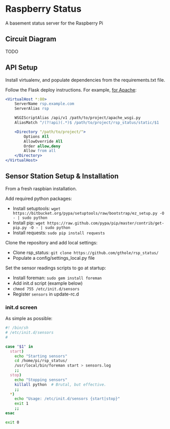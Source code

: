 # Raspberry Status
A basement status server for the Raspberry Pi


## Circuit Diagram

TODO


## API Setup

Install virtualenv, and populate dependencies from the requirements.txt file.

Follow the Flask deploy instructions.  For example, [for Apache](http://flask.pocoo.org/docs/deploying/mod_wsgi/):

```apache
<VirtualHost *:80>
    ServerName rsp.example.com
    ServerAlias rsp

    WSGIScriptAlias /api/v1 /path/to/project/apache_wsgi.py
    AliasMatch ^/(?!api)(.*)$ /path/to/project/rsp_status/static/$1

    <Directory "/path/to/project/">
        Options All
        AllowOverride All
        Order allow,deny
        Allow from all
    </Directory>
</VirtualHost>
```


## Sensor Station Setup & Installation

From a fresh raspbian installation.

Add required python packages:

- Install setuptools: `wget https://bitbucket.org/pypa/setuptools/raw/bootstrap/ez_setup.py -O - | sudo python`
- Install pip: `wget https://raw.github.com/pypa/pip/master/contrib/get-pip.py -O - | sudo python`
- Install requests: `sudo pip install requests`


Clone the repository and add local settings:

- Clone rsp_status: `git clone https://github.com/gthole/rsp_status/`
- Populate a config/settings_local.py file


Set the sensor readings scripts to go at startup:

- Install foreman: `sudo gem install foreman`
- Add init.d script (example below)
- `chmod 755 /etc/init.d/sensors`
- Register `sensors` in update-rc.d


### init.d screen

As simple as possible:

```bash
#! /bin/sh
# /etc/init.d/sensors
#

case "$1" in
  start)
    echo "Starting sensors"
    cd /home/pi/rsp_status/
    /usr/local/bin/foreman start > sensors.log
    ;;
  stop)
    echo "Stopping sensors"
    killall python  # Brutal, but effective.
    ;;
  *)
    echo "Usage: /etc/init.d/sensors {start|stop}"
    exit 1
    ;;
esac

exit 0
```
